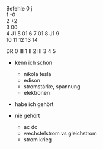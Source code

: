 Befehle
0 j    
1 -0      
2 +2      
3 00    
4 J1
5 01
6 
7 01
8 J1 
9  
10 
11 
12
13
14 


DR 
0 III
1 II
2 III
3 
4
5



- kenn ich schon 
    - nikola tesla
    - edison
    - stromstärke, spannung
    - elektronen



- habe ich gehört 


- nie gehört 
    - ac dc 
    - wechstelstrom vs gleichstrom
    - strom krieg 